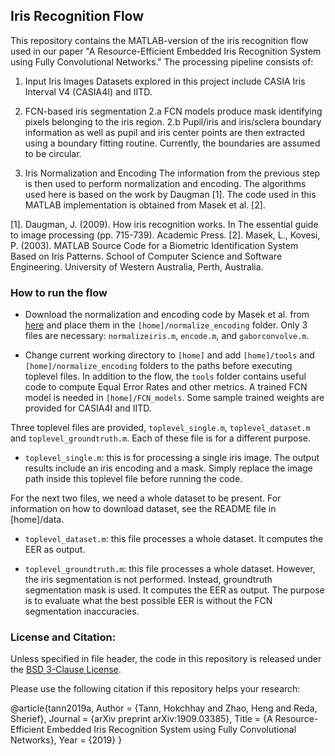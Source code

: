 
## Iris Recognition Flow
This repository contains the MATLAB-version of the iris recognition flow used in our paper "A Resource-Efficient Embedded Iris Recognition System using Fully Convolutional Networks." The processing pipeline consists of:

1. Input Iris Images
Datasets explored in this project include CASIA Iris Interval V4 (CASIA4I) and IITD.

2. FCN-based iris segmentation
2.a FCN models produce mask identifying pixels belonging to the iris region.
2.b Pupil/iris and iris/sclera boundary information as well as pupil and iris center points are then extracted using a boundary fitting routine. Currently, the boundaries are assumed to be circular.

3. Iris Normalization and Encoding
The information from the previous step is then used to perform normalization and encoding. The algorithms used here is based on the work by Daugman [1]. The code used in this MATLAB implementation is obtained from Masek et al. [2].

[1]. Daugman, J. (2009). How iris recognition works. In The essential guide to image processing (pp. 715-739). Academic Press.
[2]. Masek, L., Kovesi, P. (2003). MATLAB Source Code for a Biometric Identification System Based on Iris Patterns. School of Computer Science and Software Engineering. University of Western Australia, Perth, Australia. 

### How to run the flow
- Download the normalization and encoding code by Masek et al. from [here](https://www.peterkovesi.com/studentprojects/libor/sourcecode.html) and place them in the `[home]/normalize_encoding` folder. Only 3 files are necessary: `normalizeiris.m`, `encode.m`, and `gaborconvolve.m`.
 
- Change current working directory to `[home]` and add `[home]/tools` and `[home]/normalize_encoding` folders to the paths before executing toplevel files. In addition to the flow, the `tools` folder contains useful code to compute Equal Error Rates and other metrics. A trained FCN model is needed in `[home]/FCN_models`. Some sample trained weights are provided for CASIA4I and IITD.

Three toplevel files are provided, `toplevel_single.m`, `toplevel_dataset.m` and `toplevel_groundtruth.m`. Each of these file is for a different purpose.

- `toplevel_single.m`: this is for processing a single iris image. The output results include an iris encoding and a mask. Simply replace the image path inside this toplevel file before running the code.

For the next two files, we need a whole dataset to be present. For information on how to download dataset, see the README file in [home]/data.

- `toplevel_dataset.m`: this file processes a whole dataset. It computes the EER as output.

- `toplevel_groundtruth.m`: this file processes a whole dataset. However, the iris segmentation is not performed. Instead, groundtruth segmentation mask is used. It computes the EER as output. The purpose is to evaluate what the best possible EER is without the FCN segmentation inaccuracies.

### License and Citation:
Unless specified in file header, the code in this repository is released under the [BSD 3-Clause License](https://github.com/scale-lab/FCNiris/blob/master/LICENSE).

Please use the following citation if this repository helps your research:

@article{tann2019a,
  Author = {Tann, Hokchhay and Zhao, Heng and Reda, Sherief},
  Journal = {arXiv preprint arXiv:1909.03385},
  Title = {A Resource-Efficient Embedded Iris Recognition System using Fully Convolutional Networks},
  Year = {2019}
}
